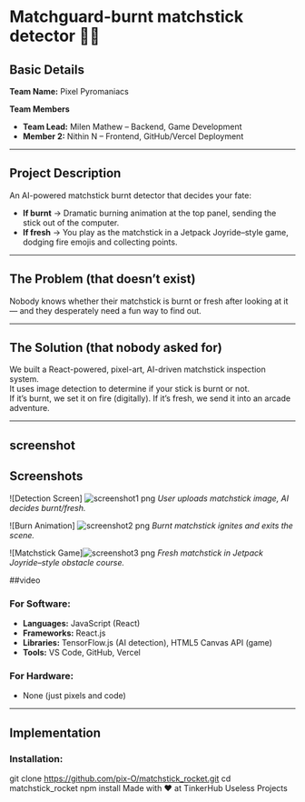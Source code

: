 # Matchguard-burnt matchstick detector 🚀🔥

## Basic Details
**Team Name:** Pixel Pyromaniacs  

**Team Members**
- **Team Lead:** Milen Mathew – Backend, Game Development  
- **Member 2:** Nithin N – Frontend, GitHub/Vercel Deployment  

---

## Project Description
An AI-powered matchstick burnt detector that decides your fate:  
- **If burnt** → Dramatic burning animation at the top panel, sending the stick out of the computer.  
- **If fresh** → You play as the matchstick in a Jetpack Joyride–style game, dodging fire emojis and collecting points.  

---

## The Problem (that doesn’t exist)
Nobody knows whether their matchstick is burnt or fresh after looking at it — and they desperately need a fun way to find out.  

---

## The Solution (that nobody asked for)
We built a React-powered, pixel-art, AI-driven matchstick inspection system.  
It uses image detection to determine if your stick is burnt or not.  
If it’s burnt, we set it on fire (digitally). If it’s fresh, we send it into an arcade adventure.  

---

## screenshot
## Screenshots

![Detection Screen] ![screenshot1 png](https://github.com/user-attachments/assets/c78e638e-47da-4b6f-ae96-95289f09b527)
*User uploads matchstick image, AI decides burnt/fresh.*

![Burn Animation] ![screenshot2 png](https://github.com/user-attachments/assets/7c4ab21d-50eb-4c8a-9e9d-0d9859db6c62)
*Burnt matchstick ignites and exits the scene.*

![Matchstick Game]![screenshot3 png](https://github.com/user-attachments/assets/386005ea-4f9a-4426-b528-dfa18f7a5058)
 *Fresh matchstick in Jetpack Joyride–style obstacle course.*

##video



### For Software:
- **Languages:** JavaScript (React)  
- **Frameworks:** React.js  
- **Libraries:** TensorFlow.js (AI detection), HTML5 Canvas API (game)  
- **Tools:** VS Code, GitHub, Vercel  

### For Hardware:
- None (just pixels and code)  

---

## Implementation

### Installation:
git clone https://github.com/pix-O/matchstick_rocket.git
cd matchstick_rocket
npm install
Made with ❤️ at TinkerHub Useless Projects
